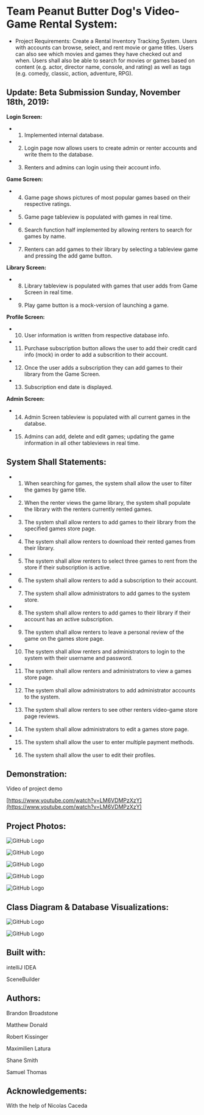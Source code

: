 
# **Team Peanut Butter Dog's Video-Game Rental System:**  
  
* Project Requirements: Create a Rental Inventory Tracking System. Users with accounts can browse, select, and rent movie or game titles. Users can also see which movies and games they have checked out and when. Users shall also be able to search for movies or games based on content (e.g. actor, director name, console, and rating) as well as tags (e.g. comedy, classic, action, adventure, RPG).  

## **Update: Beta Submission Sunday, November 18th, 2019:**

**Login Screen:**

* 1. Implemented internal database.

* 2. Login page now allows users to create admin or renter accounts and write them to the database.

* 3. Renters and admins can login using their account info.

**Game Screen:**

* 4. Game page shows pictures of most popular games based on their respective ratings.

* 5. Game page tableview is populated with games in real time.

* 6. Search function half implemented by allowing renters to search for games by name.

* 7. Renters can add games to their library by selecting a tableview game and pressing the add game button.

**Library Screen:**

* 8. Library tableview is populated with games that user adds from Game Screen in real time.

* 9. Play game button is a mock-version of launching a game.

**Profile Screen:**

* 10. User information is written from respective database info.

* 11. Purchase subscription button allows the user to add their credit card info (mock) in order to add a subscrition to their account.

* 12. Once the user adds a subscription they can add games to their library from the Game Screen.

* 13. Subscription end date is displayed.

**Admin Screen:**

* 14. Admin Screen tableview is populated with all current games in the databse.

* 15. Admins can add, delete and edit games; updating the game information in all other tableviews in real time.
 
## **System Shall Statements:**

* 1. When searching for games, the system shall allow the user to filter the games by game title.  
  
* 2. When the renter views the game library, the system shall populate the library with the renters currently rented games.  
  
* 3. The system shall allow renters to add games to their library from the specified games store page.  
  
* 4. The system shall allow renters to download their rented games from their library.  
  
* 5. The system shall allow renters to select three games to rent from the store if their subscription is active.  
  
* 6. The system shall allow renters to add a subscription to their account.   
  
* 7. The system shall allow administrators to add games to the system store.  
  
* 8. The system shall allow renters to add games to their library if their account has an active subscription.  
  
* 9. The system shall allow renters to leave a personal review of the game on the games store page.  
  
* 10. The system shall allow renters and administrators to login to the system with their username and password.  
  
* 11. The system shall allow renters and administrators to view a games store page.  
  
* 12. The system shall allow administrators to add administrator accounts to the system.  
  
* 13. The system shall allow renters to see other renters video-game store page reviews.  
  
* 14. The system shall allow administrators to edit a games store page.  
  
* 15. The system shall allow the user to enter multiple payment methods.  
  
* 16. The system shall allow the user to edit their profiles.

## **Demonstration:**

Video of project demo

[https://www.youtube.com/watch?v=LM6VDMPzXzY](https://www.youtube.com/watch?v=LM6VDMPzXzY)

## **Project Photos:**

![GitHub Logo](Documentation/homescreen.png)

![GitHub Logo](Documentation/gamescreen.png)

![GitHub Logo](Documentation/libraryscreen.png)

![GitHub Logo](Documentation/profilescreen.png)

![GitHub Logo](Documentation/adminscreen.png)

## **Class Diagram & Database Visualizations:**

![GitHub Logo](Documentation/classdiagram.png)

![GitHub Logo](Documentation/database.png)


## **Built with:**

intelliJ IDEA

SceneBuilder

## **Authors:**

Brandon Broadstone

Matthew Donald

Robert Kissinger

Maximilien Latura

Shane Smith

Samuel Thomas

## **Acknowledgements:**

With the help of Nicolas Caceda
